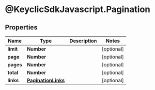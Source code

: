 # @KeyclicSdkJavascript.Pagination

## Properties
Name | Type | Description | Notes
------------ | ------------- | ------------- | -------------
**limit** | **Number** |  | [optional] 
**page** | **Number** |  | [optional] 
**pages** | **Number** |  | [optional] 
**total** | **Number** |  | [optional] 
**links** | [**PaginationLinks**](PaginationLinks.md) |  | [optional] 


